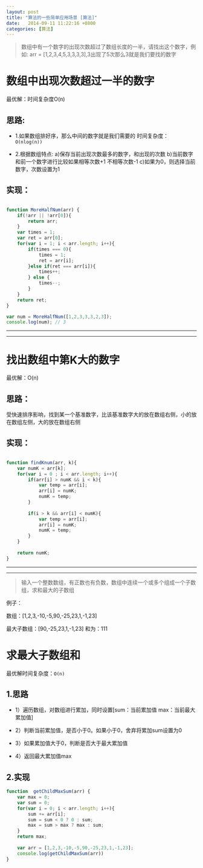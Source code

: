 ```yaml
---
layout: post
title: "算法的一些简单应用场景 [算法]"
date:   2014-09-11 11:22:16 +0800
categories: [算法]
---
```


> 数组中有一个数字的出现次数超过了数组长度的一半，请找出这个数字，例如: arr = [1,2,3,4,5,3,3,3,3],3出现了5次那么3就是我们要找的数字

# 数组中出现次数超过一半的数字

最优解：时间复杂度O(n)

## 思路: 

- 1.如果数组排好序，那么中间的数字就是我们需要的 时间复杂度： `O(nlog(n))`

- 2.根据数组特点: a)保存当前出现次数最多的数字，和出现的次数  b)当前数字和前一个数字进行比较如果相等次数+1 不相等次数-1  c)如果为0，则选择当前数字，次数设置为1


## 实现：

```javascript

function MoreHalfNum(arr) {
    if(!arr || !arr[0]){
        return arr;
    }
    var times = 1;
    var ret = arr[0];
    for(var i = 1; i < arr.length; i++){
        if(times === 0){
            times = 1;
            ret = arr[i];
        }else if(ret === arr[i]){
            times++;
        } else {
            times--;
        }
    }
    return ret;
}

var num = MoreHalfNum([1,2,3,3,3,2,3]);
console.log(num); // 3
```

---

---


# 找出数组中第K大的数字

最优解：O(n)

## 思路：

受快速排序影响，找到某一个基准数字，比该基准数字大的放在数组右侧，小的放在数组左侧，大的放在数组右侧


## 实现：

```javascript

function findKnum(arr, k){
    var numK = arr[k];
    for(var i = 0 ; i < arr.length; i++){
        if(arr[i] > numK && i < k){
            var temp = arr[i];
            arr[i] = numK;
            numK = temp;
        }
        
        if(i > k && arr[i] < numK){
            var temp = arr[i];
            arr[i] = numK;
            numK = temp;
        }
    }
    
    return numK;
}

```

---

---


> 输入一个整数数组，有正数也有负数，数组中连续一个或多个组成一个子数组，求和最大的子数组

例子：

数组：[1,2,3,-10,-5,90,-25,23,1,-1,23]

最大子数组：[90,-25,23,1,-1,23] 和为：111

# 求最大子数组和


最优解时间复杂度：`O(n)`

## 1.思路

- 1）遍历数组，对数组进行累加，同时设置[sum：当前累加值    max：当前最大累加值]

- 2）判断当前累加值，是否小于0。如果小于0，舍弃将累加sum设置为0

- 3）如果累加值大于0，判断是否大于最大累加值

- 4）返回最大累加值max

## 2.实现

```javascript
function  getChildMaxSum(arr) {
    var max = 0;
    var sum = 0;
    for(var i = 0; i < arr.length; i++){
        sum += arr[i];
        sum = sum < 0 ? 0 : sum;
        max = sum > max ? max : sum;
    }
    return max;
    
    var arr = [1,2,3,-10,-5,90,-25,23,1,-1,23];
    console.log(getChildMaxSum(arr))
}
```

